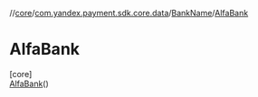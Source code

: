 //[core](../../../../index.md)/[com.yandex.payment.sdk.core.data](../../index.md)/[BankName](../index.md)/[AlfaBank](index.md)

# AlfaBank

[core]\
[AlfaBank](index.md)()
